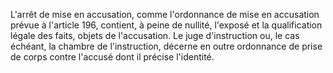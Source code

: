 L'arrêt de mise en accusation, comme l'ordonnance de mise en accusation prévue à l'article 196, contient, à peine de nullité, l'exposé et la qualification légale des faits, objets de l'accusation.
Le juge d'instruction ou, le cas échéant, la chambre de l'instruction, décerne en outre ordonnance de prise de corps contre l'accusé dont il précise l'identité.